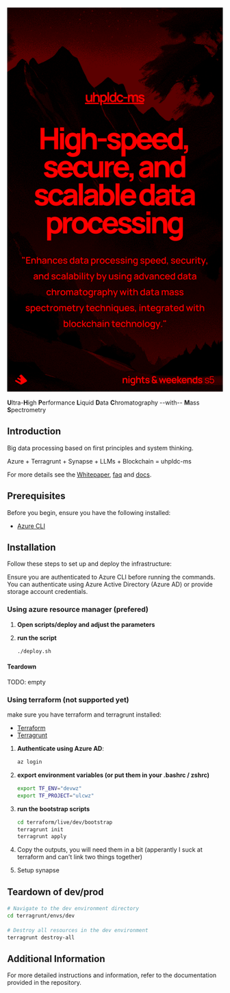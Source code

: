 <!-- markdownlint-disable-next-line MD041 -->
![uhpldc-ms](docs/spectreseek_promo.png)

**U**ltra-**H**igh **P**erformance **L**iquid **D**ata **C**hromatography --with-- **M**ass **S**pectrometry

## Introduction

Big data processing based on first principles and system thinking.

Azure + Terragrunt + Synapse + LLMs + Blockchain = uhpldc-ms

For more details see the [Whitepaper](docs/whitepaper/whitepaper_to_be_pdf.md), [faq](docs/faq.md) and [docs](docs/).

## Prerequisites

Before you begin, ensure you have the following installed:

- [Azure CLI](https://docs.microsoft.com/en-us/cli/azure/install-azure-cli)

## Installation

Follow these steps to set up and deploy the infrastructure:

Ensure you are authenticated to Azure CLI before running the commands. You can authenticate using Azure Active Directory (Azure AD) or provide storage account credentials.

### Using azure resource manager (prefered)

1. **Open scripts/deploy and adjust the parameters**
2. **run the script**

    ```sh
    ./deploy.sh
    ```

#### Teardown

TODO: empty

### Using terraform (not supported yet)

make sure you have terraform and terragrunt installed:

- [Terraform](https://learn.hashicorp.com/tutorials/terraform/install-cli)
- [Terragrunt](https://terragrunt.gruntwork.io/docs/getting-started/install/)

1. **Authenticate using Azure AD**:

    ```sh
    az login
    ```

2. **export environment variables (or put them in your .bashrc / zshrc)**

    ```sh
    export TF_ENV="devwz"
    export TF_PROJECT="ulcwz"
    ```

3. **run the bootstrap scripts**

    ```sh
    cd terraform/live/dev/bootstrap
    terragrunt init
    terragrunt apply
    ```

4. Copy the outputs, you will need them in a bit (apperantly I suck at terraform and can't link two things together)

5. Setup synapse

## Teardown of dev/prod

```sh
# Navigate to the dev environment directory
cd terragrunt/envs/dev

# Destroy all resources in the dev environment
terragrunt destroy-all
```

## Additional Information

For more detailed instructions and information, refer to the documentation provided in the repository.

